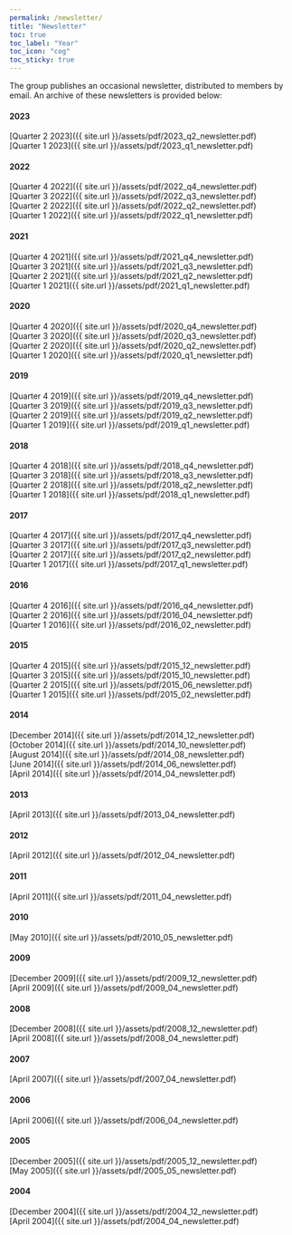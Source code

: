 ```yaml
---
permalink: /newsletter/
title: "Newsletter"
toc: true
toc_label: "Year"
toc_icon: "cog"
toc_sticky: true
---
```


The group publishes an occasional newsletter, distributed to members by email. An archive of these newsletters is provided below:


#### 2023
[Quarter 2 2023]({{ site.url }}/assets/pdf/2023_q2_newsletter.pdf)\
[Quarter 1 2023]({{ site.url }}/assets/pdf/2023_q1_newsletter.pdf)

#### 2022
[Quarter 4 2022]({{ site.url }}/assets/pdf/2022_q4_newsletter.pdf)\
[Quarter 3 2022]({{ site.url }}/assets/pdf/2022_q3_newsletter.pdf)\
[Quarter 2 2022]({{ site.url }}/assets/pdf/2022_q2_newsletter.pdf)\
[Quarter 1 2022]({{ site.url }}/assets/pdf/2022_q1_newsletter.pdf)


#### 2021
[Quarter 4 2021]({{ site.url }}/assets/pdf/2021_q4_newsletter.pdf)\
[Quarter 3 2021]({{ site.url }}/assets/pdf/2021_q3_newsletter.pdf)\
[Quarter 2 2021]({{ site.url }}/assets/pdf/2021_q2_newsletter.pdf)\
[Quarter 1 2021]({{ site.url }}/assets/pdf/2021_q1_newsletter.pdf)


#### 2020
[Quarter 4 2020]({{ site.url }}/assets/pdf/2020_q4_newsletter.pdf)\
[Quarter 3 2020]({{ site.url }}/assets/pdf/2020_q3_newsletter.pdf)\
[Quarter 2 2020]({{ site.url }}/assets/pdf/2020_q2_newsletter.pdf)\
[Quarter 1 2020]({{ site.url }}/assets/pdf/2020_q1_newsletter.pdf)  

#### 2019
[Quarter 4 2019]({{ site.url }}/assets/pdf/2019_q4_newsletter.pdf)\
[Quarter 3 2019]({{ site.url }}/assets/pdf/2019_q3_newsletter.pdf)\
[Quarter 2 2019]({{ site.url }}/assets/pdf/2019_q2_newsletter.pdf)\
[Quarter 1 2019]({{ site.url }}/assets/pdf/2019_q1_newsletter.pdf)  

#### 2018
[Quarter 4 2018]({{ site.url }}/assets/pdf/2018_q4_newsletter.pdf)\
[Quarter 3 2018]({{ site.url }}/assets/pdf/2018_q3_newsletter.pdf)\
[Quarter 2 2018]({{ site.url }}/assets/pdf/2018_q2_newsletter.pdf)\
[Quarter 1 2018]({{ site.url }}/assets/pdf/2018_q1_newsletter.pdf)  

#### 2017
[Quarter 4 2017]({{ site.url }}/assets/pdf/2017_q4_newsletter.pdf)\
[Quarter 3 2017]({{ site.url }}/assets/pdf/2017_q3_newsletter.pdf)\
[Quarter 2 2017]({{ site.url }}/assets/pdf/2017_q2_newsletter.pdf)\
[Quarter 1 2017]({{ site.url }}/assets/pdf/2017_q1_newsletter.pdf)  

#### 2016
[Quarter 4 2016]({{ site.url }}/assets/pdf/2016_q4_newsletter.pdf)\
[Quarter 2 2016]({{ site.url }}/assets/pdf/2016_04_newsletter.pdf)\
[Quarter 1 2016]({{ site.url }}/assets/pdf/2016_02_newsletter.pdf)  

#### 2015
[Quarter 4 2015]({{ site.url }}/assets/pdf/2015_12_newsletter.pdf)\
[Quarter 3 2015]({{ site.url }}/assets/pdf/2015_10_newsletter.pdf)\
[Quarter 2 2015]({{ site.url }}/assets/pdf/2015_06_newsletter.pdf)\
[Quarter 1 2015]({{ site.url }}/assets/pdf/2015_02_newsletter.pdf)  

#### 2014
[December 2014]({{ site.url }}/assets/pdf/2014_12_newsletter.pdf)\
[October 2014]({{ site.url }}/assets/pdf/2014_10_newsletter.pdf)\
[August 2014]({{ site.url }}/assets/pdf/2014_08_newsletter.pdf)\
[June 2014]({{ site.url }}/assets/pdf/2014_06_newsletter.pdf)\
[April 2014]({{ site.url }}/assets/pdf/2014_04_newsletter.pdf)  


#### 2013
[April 2013]({{ site.url }}/assets/pdf/2013_04_newsletter.pdf)  

#### 2012
[April 2012]({{ site.url }}/assets/pdf/2012_04_newsletter.pdf)  

#### 2011 
[April 2011]({{ site.url }}/assets/pdf/2011_04_newsletter.pdf)  

#### 2010
[May 2010]({{ site.url }}/assets/pdf/2010_05_newsletter.pdf)  

#### 2009
[December 2009]({{ site.url }}/assets/pdf/2009_12_newsletter.pdf)\
[April 2009]({{ site.url }}/assets/pdf/2009_04_newsletter.pdf)   

#### 2008
[December 2008]({{ site.url }}/assets/pdf/2008_12_newsletter.pdf)\
[April 2008]({{ site.url }}/assets/pdf/2008_04_newsletter.pdf)  

#### 2007
[April 2007]({{ site.url }}/assets/pdf/2007_04_newsletter.pdf)  

#### 2006
[April 2006]({{ site.url }}/assets/pdf/2006_04_newsletter.pdf)  

#### 2005
[December 2005]({{ site.url }}/assets/pdf/2005_12_newsletter.pdf)\
[May 2005]({{ site.url }}/assets/pdf/2005_05_newsletter.pdf)  

#### 2004
[December 2004]({{ site.url }}/assets/pdf/2004_12_newsletter.pdf)\
[April 2004]({{ site.url }}/assets/pdf/2004_04_newsletter.pdf)  
